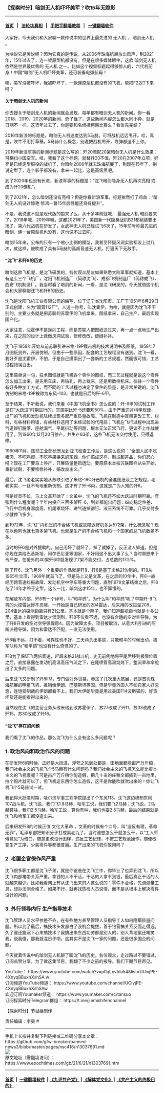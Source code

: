 ### 【探索时分】暗剑无人机吓坏美军？吹15年无踪影
------------------------

#### [首页](https://github.com/gfw-breaker/banned-news3/blob/master/README.md) &nbsp;&nbsp;|&nbsp;&nbsp; [法轮功真相](https://github.com/begood0513/basic/blob/master/README.md)  &nbsp;&nbsp;|&nbsp;&nbsp; [手把手翻墙教程](https://github.com/gfw-breaker/guides/wiki)  &nbsp;&nbsp;|&nbsp;&nbsp; [一键翻墙软件](https://github.com/gfw-breaker/nogfw/blob/master/README.md)  



<div><p>
 大家好，今天我们和大家聊一款传说中的世界上最先进的
 <ok href="https://www.epochtimes.com/gb/tag/%E6%97%A0%E4%BA%BA%E6%9C%BA.html">
  无人机
 </ok>
 ，
 <ok href="https://www.epochtimes.com/gb/tag/%E6%9A%97%E5%89%91%E6%97%A0%E4%BA%BA%E6%9C%BA.html">
  暗剑无人机
 </ok>
 。
</p>
<p>
 为啥说它是传说呢？因为它真的是传说，从2006年珠海航展放出风声，到2021年，15年过去了，连一架原型机都没有，但是在很多媒体眼中，这款
 <ok href="https://www.epochtimes.com/gb/tag/%E6%9A%97%E5%89%91%E6%97%A0%E4%BA%BA%E6%9C%BA.html">
  暗剑无人机
 </ok>
 依然是世界最优秀的
 <ok href="https://www.epochtimes.com/gb/tag/%E6%97%A0%E4%BA%BA%E6%9C%BA.html">
  无人机
 </ok>
 之一。比如这个视频标题起得够惊人的，六代机前身！中国“暗剑”无人机吓坏美军，还可装备电弹航母！
</p>
<p>
 哇，美军没被吓坏，我被吓坏了，一款连原型机都没有的飞机，能把F22打下来吗？
</p>
<p>
 <center>
  <center>
  </center>
 </center>
</p>
<h4>
 关于暗剑无人机的新闻
</h4>
<p>
 你去搜关于暗剑无人机的新闻就会发现，每年都有暗剑无人机的新闻。你一看2018、2019、2020年的新闻，奇了怪了，这些新闻内容怎么都大同小异，就是日期不一样。这15年过去了，你是要和名侦探柯南比赛么？看谁先完结？
</p>
<p>
 2016年新浪的标题是，暗剑无人机速度达到5马赫，可将战机远远甩开。哇，真是，吹牛不用打草稿，5马赫什么概念，别说把战机甩开，导弹都追不上你。
</p>
<p>
 2019年新浪军事的新闻标题是这么写的：歼20若配20架暗剑无人机是什么效果：可横扫小国空军。哇，我看了这个标题，就替歼20不值，歼20在2007年立项，好歹是已经定型服役的战机了，你暗剑2006年就去珠海航展了，到现在15年了，别说定型了，连个影子都没有，拿来一起比，这是高级黑吧。
</p>
<p>
 到了2020年也没有长进，新浪军事的标题是：“沈飞暗剑隐身无人机再次亮相 或成为歼20僚机”。
</p>
<p>
 到了2021年，怎么暗剑还没有亮相？但是你看新浪军事，标题依然打了鸡血：“暗剑无人机设计惊艳 惊鸿一瞥15年后性能还将有提升”。
</p>
<p>
 不是，我说这不就是现代版的狼来了么，从十多年前就喊，
 <ok href="https://www.epochtimes.com/gb/tag/%E6%9C%80%E5%BC%BA%E6%97%A0%E4%BA%BA%E6%9C%BA.html">
  最强无人机
 </ok>
 暗剑要来了，2018年喊，2019年喊，这都2021年了，美国新一代隐身战机B21都组装要出场了，第六代战机在研发了，女武神无人机已经试飞6次了，15年前号称最先进的暗剑，连一台原型机也没有，这也说不过去吧。
</p>
<p>
 暗剑15年来，公布的只有一个缩小比例的模型，我甚至怀疑风洞实验都没上过几次，就这样，被吹成了具有5马赫的高超音速无人机，打遍天下无敌手。
</p>
<h4>
 “沈飞”和歼8的历史
</h4>
<p>
 暗剑这款飞机呢，是沈飞研发的。各位观众朋友如果熟悉大陆军事就知道，基本上有这么三个飞机厂，沈阳飞机制造厂（简称沈飞）、成都飞机制造厂（简称成飞）、西安飞机制造厂。我当时看了暗剑的新闻，一看，是沈飞研发的，今天就借这个机会和大家聊聊沈飞和歼8的历史。
</p>
<p>
 沈飞是沈阳飞机工业有限公司的缩写，位于辽宁省沈阳市。工厂于1951年6月29日正式创建，名为“国营112厂”。人送一称号，叫沈霍伊，为啥，就是因为沈飞不干别的，主要业务就是把苏联的苏霍伊的飞机拿来，图纸拿来，自己生产，最后实现国产化。
</p>
<p>
 大家注意，沈霍伊不是逆向工程，而是苏联人把图纸送过来，再一点一点地生产出来，在之前的设计上做做风洞试验，修修改改，缝缝补补。
</p>
<p>
 沈飞于1958年开始从前苏联引进米格-19P截击机的技术说明书及图纸，1958年7月图纸到齐，开展仿制。但由于一些原因，配套的工艺规程没有送到。沈飞一看，我好歹是沈霍伊，不怕，于是自己摸索出了一套新的工艺规程，然而很可惜，工艺过程错误百出。
</p>
<p>
 这里简单说一句，技术图纸就是飞机各个零件的图纸，而工艺过程就是说这个零件怎么加工出来，是先用车床，再钻孔，再上铣床，还是用数控机床。往往一个零件有好多种加工方式，而不同的工艺过程也决定了零件的质量，是非常关键的。沈飞仿制的米格-19P被称为东风-103，也就是日后的歼-6甲。
</p>
<p>
 至于结果，不听我说，我们来看《中国飞机全书》怎么说的：歼-6甲的试制工作是在“大跃进”时期进行的，其周期比歼-5还要短50%，由于严重违背科学规律，出厂的飞机和发动机陆续出现多起严重质量故障。飞机在制造中盲目更改工艺、材料，有些材料用错，有些材料选用了未经试验的代用品；飞机在飞行过程中出现进气道铆钉脱落、座舱漏气、平尾抖动等问题，根本无法正常飞行，更谈不上作战使用了。到1960年12月20日停产，共生产83架，这些飞机无法交付使用，只得返修。
</p>
<p>
 1960年11月，国防工业部长贺龙到沈飞检查工作后，是这么说的：“全国人民不吃猪肉、不吃鸡蛋、不吃苹果换来的东西，你们搞成这样，制成超差品，你们忍心吗？现在工厂要马上停产，开展质量整风运动。要原原本本按苏联图样从头开始，重新试制，不要修修补补，搞改良主义。”
</p>
<p>
 最后，沈飞老老实实地从苏联引进了米格-19C歼击机的全套图纸及工艺规程，老老实实、一丝不苟地重新仿制。这才有了歼-6丙，这就是广为人知的歼6。
</p>
<p>
 可是好景不长，马上文革开始了！文革中，沈飞的飞机还不如大跃进时期可靠。夸张到什么程度呢？半年内投产三百多架歼-6，到处都能出问题：纵向稳定性差、飞行中后机身温度高、机尾罩烧坏、进气道掉铆钉、液压系统不可靠。几乎交付多少就停飞多少。
</p>
<p>
 到1972年，沈飞厂内积压的不合格飞机或故障返修机多达572架，什么概念呢？现在以色列也就七百多架飞机。也就是生产的不合格飞机和一个国家的总飞机数差不多。
</p>
<p>
 当时的歼6是对外援助的。自己用坏了就坏了，掉了就掉了，反正没人知道。但是你现在卖给巴基斯坦、阿尔巴尼亚等国家，不好用这不出大事了么？当时周恩来下令严查，在援外的40架歼6中就发现了7架不能交付，占总数的17.5%。
</p>
<p>
 除了歼6，沈飞另外一个重要的作品就是歼8，歼8是基于米格21仿制的。歼8从1965年立项，1969年就首飞了，但是马上又是文革，在之后的10年中，歼8一直经历跨音速抖振故障、发动机空中停车等重大问题，直到1979文革结束之后，歼8花了14年才终于定型。这么一比，暗剑这才15年，也不算慢的。
</p>
<p>
 在解放军内部，歼8有一个绰号，叫“和平鸽”。为什么叫“和平鸽”呢？早期歼-8飞机的火控雷达惨不忍睹，一开始是自己研发的204雷达，后来用的改进型208，204雷达的探测距离只有21公里。基本就是个瞎子，我们知道超视距也就是十多公里，基本上看得到雷达才侦测到。歼8不仅看不远，也没有合适的空对空导弹，为了歼8开发的空对空导弹霹雳4，因为故障太多，项目被取消，从意大利引进的阿斯派德导弹，因为和雷达不匹配，一直无法使用。
</p>
<p>
 歼8看不远，打不着，可靠性也不好，三天两头出事故，只能和平的时候出动，被军队称为“和平鸽”也没有什么奇怪的了。
</p>
<p>
 歼8为了保证飞两倍音速，赶超米格21战斗机，史无前例地将平尾后移到极限位置之后，直接暴露在发动机高温高压气流之下，在尾喷管高温烧烤下，整流罩和伞舱出了太多的问题。
</p>
<p>
 后来沈飞又研制了歼8IIM，专门做对外贸易，参加了几次重大航展，还是首次珠海航展的明星飞机，推销给伊朗、巴基斯坦等国。但是毕竟外国人不如自家人好忽悠，连饱受制裁的伊朗都看不上。我们大伊朗毕竟是用过美国F14波斯猫的，好货坏货还是能看得出来的。
</p>
<p>
 当然现在沈飞的主营业务从改米格到改苏霍伊了，苏27改成了歼11，苏33改成了歼15，苏30改成了歼16。
</p>
<h4>
 “沈飞”存在的问题
</h4>
<p>
 我们看了沈飞的作品，那么沈飞为什么会有这么多问题呢？
</p>
<h3>
 1. 政治风向和政治作风的问题
</h3>
<p>
 在研发歼6的时候，正好是大跃进，浮夸之风到处都是，田地里都能亩产万斤粮，我们社会主义的飞机飞个5马赫有什么问题吗？我们社会主义的飞机怎么能比资本主义的飞机慢呢？可是亩产万斤粮你能造假，把几十亩的庄稼全都插到一亩地里，拍个照片就可以了，但飞机这东西你怎么造假，这不是你能吹就吹出来的！你让飞机飞个5马赫试一试。
</p>
<p>
 我记得大跃进时期，哈尔滨军事工程学院提出了个东风113，沈飞这边研制东风107战斗机。沈飞说，我们飞1.8马赫，哈军工说，我们要飞2马赫；沈飞说，2马赫算啥，我们2.5马赫，哈军工说，算你有种，我们也要2.5马赫，最后的结果就是沈飞和哈军工都没造出来。
</p>
<p>
 后来研发歼8的时候正值
 <ok href="https://www.epochtimes.com/gb/tag/%E6%96%87%E5%8C%96%E5%A4%A7%E9%9D%A9%E5%91%BD.html">
  文化大革命
 </ok>
 ，文革的时候有个口号，叫“造反有理，革命无罪”，毛泽东都把知识分子打成臭老九了。当时谁想怎么干就怎么干，以“工人师傅意见”为借口，随意更改设计图样，违反工艺纪律，不按工艺规范操作，随便改变生产工序，少装零件等都很普遍。生产出来的飞机你敢用吗？
</p>
<h3>
 2. 老国企官僚作风严重
</h3>
<p>
 沈飞很多职工都是沈飞子弟，就是你爸爸在沈飞工作，你毕业了也弄到沈飞，所以沈飞内部裙带关系严重。拿钱的人不干活，干活的人拿不到钱，最后真正干活的人就越来越少。比如我看网上有从沈飞出来的人这么说的：零件不合格，先调测量工具，想办法测合格了。如果不行，就再找质检人员说情，而不是从根本上解决零件设计的问题。
</p>
<h3>
 3. 外行领导内行 生产指导技术
</h3>
<p>
 沈飞管理人员水平参差不齐，在有些地方甚至管理人员指导工人如何隐瞒质量问题。所以到了最后，搞技术头发都白了没机会提拔，善于钻营搞关系反而走得远。久了谁还能沉下心来搞技术？我搞出来东西功劳都是别人的，别人背地里还嘲笑我，说我傻，那我就混日子呗。这其实不是沈飞一家的问题，还是很多国企的问题。
</p>
<p>
 今天就着传说中的暗剑无人机聊了聊沈飞的历史。各位观众，走过路过不要错过，订阅点赞分享，为了做这集节目，我翻了不少之前的报导。我们下期节目再见。
</p>
<p>
 YouTube：
 <ok href="https://www.youtube.com/watch?v=p0qLxvtda54&amp;list=UUivjPE-4XnyqBBuxhXshSA">
  https://www.youtube.com/watch?v=p0qLxvtda54&amp;list=UUivjPE-4XnyqBBuxhXshSA
 </ok>
 w
 <br/>
 订阅频道YouTube频道：
 <ok href="https://www.youtube.com/channel/UCivjPE-4XnyqBBuxhXshSAw">
  https://www.youtube.com/channel/UCivjPE-4XnyqBBuxhXshSAw
 </ok>
 <br/>
 欢迎订阅Youmaker频道：
 <ok href="https://www.youmaker.com/c/tansuo">
  https://www.youmaker.com/c/tansuo
 </ok>
 ​
 <br/>
 订阅探索时分Telegram群组：
 <ok href="https://t.me/jiemishifenchannel">
  https://t.me/jiemishifenchannel
 </ok>
</p>
<p>
 【探索时分】节目组制作
</p>
<p>
 责任编辑：李昊 #
</p>
</div>
<hr/>
手机上长按并复制下列链接或二维码分享本文章：<br/>
https://github.com/gfw-breaker/banned-news3/blob/master/pages/nsc418/n13037691.md <br/>
<a href='https://github.com/gfw-breaker/banned-news3/blob/master/pages/nsc418/n13037691.md'><img src='https://github.com/gfw-breaker/banned-news3/blob/master/pages/nsc418/n13037691.md.png'/></a> <br/>
原文地址（需翻墙访问）：https://www.epochtimes.com/gb/21/6/21/n13037691.htm


------------------------
#### [首页](https://github.com/gfw-breaker/banned-news3/blob/master/README.md) &nbsp;|&nbsp; [一键翻墙软件](https://github.com/gfw-breaker/nogfw/blob/master/README.md) &nbsp;| [《九评共产党》](https://github.com/gfw-breaker/9ping.md/blob/master/README.md#九评之一评共产党是什么) | [《解体党文化》](https://github.com/gfw-breaker/jtdwh.md/blob/master/README.md) | [《共产主义的终极目的》](https://github.com/gfw-breaker/gczydzjmd.md/blob/master/README.md)


<img src='http://gfw-breaker.win/banned-news3/pages/nsc418/n13037691.md' width='0px' height='0px'/>
